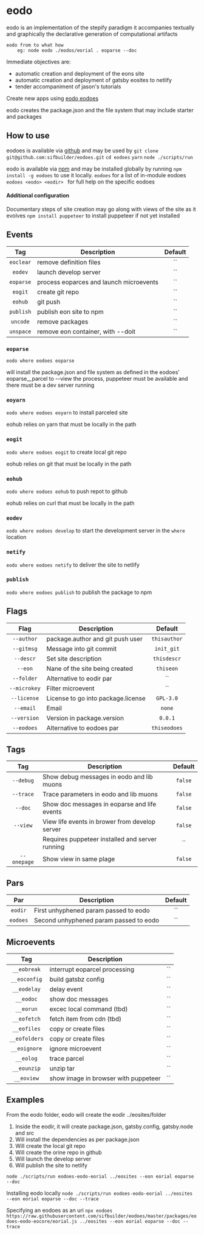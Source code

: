 # eodo

eodo is an implementation of the stepify paradigm
    it accompanies textually and graphically the declarative generation of computational artifacts

    eodo from to what how
        eg: node eodo ./eodos/eorial . eoparse --doc

Immediate objectives are:

- automatic creation and deployment of the eons site
- automatic creation and deployment of gatsby eosites to netlify
- tender accompaniment of jason's tutorials

Create new apps using
[eodo eodoes](https://github.com/sifbuilder/eodo/tree/master/eodoes)

eodo creates the package.json and the file system that may include starter and packages

## How to use

eodoes is available via [github](https://www.github.com/) and may be used by
`git clone git@github.com:sifbuilder/eodoes.git`
`cd eodoes`
`yarn`
`node ./scripts/run`

eodo is available via [npm](https://www.npmjs.com/) and may be installed globally by running 
`npm install -g eodoes` to use it locally.
`eodoes` for a list of in-module eodoes
`eodoes <eodo> <eodir> ` for full help on the specific eodoes

#### Additional configuration

Documentary steps of site creation may go along with views of the site as it evolves
`npm install puppeteer` to install puppeteer if not yet installed

## Events

|    Tag      | Description                                       | Default |
| :---------: | ------------------------------------------------- | :-----: |
| `eoclear`   | remove definition files                           |    ``   |
| `eodev`     | launch develop server                             |    ``   |
| `eoparse`   | process eoparces and launch microevents           |    ``   |
| `eogit`     | create git repo                                   |    ``   |
| `eohub`     | git push                                          |    ``   |
| `publish`   | publish eon site to npm                           |    ``   |
| `uncode`    | remove packages                                   |    ``   |
| `unspace`   | remove eon container, with --doit                 |    ``   |


### `eoparse`

`eodo where eodoes eoparse`

will install the package.json and file system as defined in the eodoes' eoparse__parcel
to --view the process, puppeteer must be available and there must be a dev server running

### `eoyarn`

`eodo where eodoes eoyarn` to install parceled site

eohub relies on yarn that must be locally in the path

### `eogit`

`eodo where eodoes eogit` to create local git repo

eohub relies on git that must be locally in the path

### `eohub`

`eodo where eodoes eohub` to push repot to github

eohub relies on curl that must be locally in the path

### `eodev`

`eodo where eodoes develop` to start the development server in the `where` location

### `netify`

`eodo where eodoes netify` to deliver the site to netlify

### `publish`

`eodo where eodoes publish` to publish the package to npm

## Flags

|     Flag     | Description                            | Default      |
| :---------:  | -------------------------------------- | :----------: |
| `--author`   | package.author and git push user       | `thisauthor` |
| `--gitmsg`   | Message into git commit                | `init_git`   |
| `--descr`    | Set site description                   | `thisdescr`  |
| `--eon`      | Nane of the site being created         | `thiseon`    |
| `--folder`   | Alternative to eodir par               |     ``       |
| `--microkey` | Filter microevent                      |     ``       |
| `--license`  | License to go into package.license     | `GPL-3.0`    |
| `--email`    | Email                                  | `none`       |
| `--version`  | Version in package.version             | `0.0.1`      |
| `--eodoes`   | Alternative to eodoes par              | `thiseodoes` |

## Tags

|    Tag       | Description                                      | Default |
| :----------: | ------------------------------------------------ | :-----: |
| `--debug`    | Show debug messages in eodo and lib muons        | `false` |
| `--trace`    | Trace parameters in eodo and lib muons           | `false` |
| `--doc`      | Show doc messages in eoparse and life events     | `false` |
| `--view`     | View life events in brower from develop server   | `false` |
|              | Requires puppeteer installed and server running  |    ``   |
| `--onepage`  | Show view in same plage                          | `false` |

## Pars

|    Par    | Description                                         | Default |
| :-------: | --------------------------------------------------- | :-----: |
| `eodir`   | First unhyphened param passed to eodo               |    ``   |
| `eodoes`  | Second unhyphened param passed to eodo              |    ``   |

## Microevents

|    Tag       | Description                                      |         |
| :---------:  | ------------------------------------------------ | :-----: |
| `__eobreak`  | interrupt eoparcel processing                    |    ``   |
| `__eoconfig` | build gatsbz config                              |    ``   |
| `__eodelay`  | delay event                                      |    ``   |
| `__eodoc`    | show doc messages                                |    ``   |
| `__eorun`    | excec local command (tbd)                        |    ``   |
| `__eofetch`  | fetch item from cdn (tbd)                        |    ``   |
| `__eofiles`  | copy or create files                             |    ``   |
| `__eofolders`| copy or create files                             |    ``   |
| `__eoignore` | ignore microevent                                |    ``   |
| `__eolog`    | trace parcel                                     |    ``   |
| `__eounzip`  | unzip tar                                        |    ``   |
| `__eoview`   | show image in browser with puppeteer             |    ``   |

## Examples

From the eodo folder, eodo will create the eodir ../eosites/folder
1. Inside the eodir, it will create package.json, gatsby.config, gatsby.node and src  
2. Will install the dependencies as per package.json 
3. Will create the local git repo 
4. Will create the orine repo in github 
5. Will launch the develop server 
6. Will publish the site to netlify 

```
node ./scripts/run eodoes-eodo-eorial ../eosites --eon eorial eoparse --doc 
```

Installing eodo locally 
`node ./scripts/run eodoes-eodo-eorial ../eosites --eon eorial eoparse --doc --trace`

Specifying an eodoes as an uri 
`npx eodoes https://raw.githubusercontent.com/sifbuilder/eodoes/master/packages/eodoes-eodo-eocore/eorial.js ../eosites --eon eorial eoparse --doc --trace`

